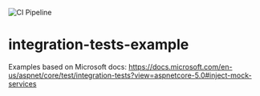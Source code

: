![CI Pipeline](https://github.com/samjones00/integration-tests-example/workflows/.NET%20Core/badge.svg)

# integration-tests-example

Examples based on Microsoft docs:
https://docs.microsoft.com/en-us/aspnet/core/test/integration-tests?view=aspnetcore-5.0#inject-mock-services
